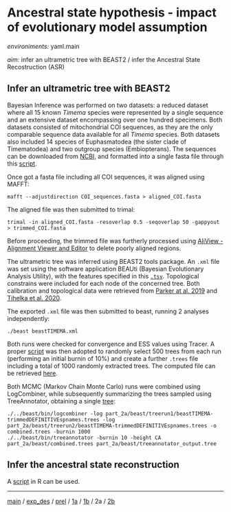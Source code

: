 # Ancestral state hypothesis - impact of evolutionary model assumption


*environiments:* yaml.main 


*aim:* infer an ultrametric tree with BEAST2 / infer the Ancestral State Recostruction (ASR) 


## Infer an ultrametric tree with BEAST2

Bayesian Inference was performed on two datasets: a reduced dataset where all 15 known *Timema* species were represented by a single sequence and an extensive dataset encompassing over one hundred specimens. Both datasets consisted of mitochondrial COI sequences, as they are the only comparable sequence data available for all *Timema* species. Both datasets also included 14 species of Euphasmatodea (the sister clade of Timematodea) and two outgroup species (Embiopterans).
The sequences can be downloaded from [NCBI](https://www.ncbi.nlm.nih.gov/), and formatted into a single fasta file through this [script](https://github.com/MattiaRag/timemaproject/blob/main/scripts/downloading_COIseq.sh).

Once got a fasta file including all COI sequences, it was aligned using MAFFT:

```
mafft --adjustdirection COI_sequences.fasta > aligned_COI.fasta
```

The aligned file was then submitted to trimal:

```
trimal -in aligned_COI.fasta -resoverlap 0.5 -seqoverlap 50 -gappyout > trimmed_COI.fasta
```

Before proceeding, the trimmed file was furtherly processed using [AliView - Alignment Viewer and Editor](https://ormbunkar.se/aliview/) to delete poorly aligned regions.

The ultrametric tree was inferred using BEAST2 tools package.
An `.xml` file was set using the software application BEAUti (Bayesian Evolutionary Analysis Utility), with the features specified in this [`.tsv`](https://github.com/MattiaRag/timemaproject/blob/main/scripts/BEAUTI_feat.tsv). Topological constrains were included for each node of the concerned tree. Both calibration and topological data were retrieved from [Parker at al. 2019](https://www.researchgate.net/publication/336424541_Sex-biased_gene_expression_is_repeatedly_masculinized_in_asexual_females) and [Tihelka et al. 2020](https://royalsocietypublishing.org/doi/10.1098/rsos.201689).

The exported `.xml` file was then submitted to beast, running 2 analyses independently:

```
./beast beastTIMEMA.xml
```

Both runs were checked for convergence and ESS values using Tracer. A proper [script](https://github.com/MattiaRag/timemaproject/blob/main/scripts/extract_1000trees.py) was then adopted to randomly select 500 trees from each run (performing an initial burnin of 10%) and create a further `.trees` file including a total of 1000 randomly extracted trees. The computed file can be retrieved [here](https://github.com/MattiaRag/timemaproject/blob/main/intermediate_files/extracted_1000.trees).

Both MCMC (Markov Chain Monte Carlo) runs were combined using LogCombiner, while subsequently summarizing the trees sampled using TreeAnnotator, obtaining a single [tree](https://github.com/MattiaRag/timemaproject/blob/main/intermediate_files/treeannotator_output.tree):

```
./../beast/bin/logcombiner -log part_2a/beast/treerun1/beastTIMEMA-trimmedDEFINITIVEspnames.trees -log part_2a/beast/treerun2/beastTIMEMA-trimmedDEFINITIVEspnames.trees -o combined.trees -burnin 1000
./../beast/bin/treeannotator -burnin 10 -height CA part_2a/beast/combined.trees part_2a/beast/treeannotator_output.tree
```

## Infer the ancestral state reconstruction

A [script](https://github.com/MattiaRag/timemaproject/blob/main/scripts/ASR.R) in R can be used.

---


[main](https://github.com/MattiaRag/timemaproject/tree/main) /
[exp_des](https://github.com/MattiaRag/timemaproject/blob/main/markdowns/exp_design.md) /
[prel](https://github.com/MattiaRag/timemaproject/blob/main/markdowns/preliminary.md) /
[1a](https://github.com/MattiaRag/timemaproject/blob/main/markdowns/part_1a.md) /
[1b](https://github.com/MattiaRag/timemaproject/blob/main/markdowns/part_1b.md) /
2a /
[2b](https://github.com/MattiaRag/timemaproject/blob/main/markdowns/part_2b.md)  

